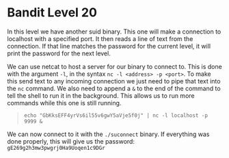 # Bandit Level 20

In this level we have another suid binary. This one will make a connection to localhost with a specified port. It then reads a line of text from the connection. If that line matches the password for the current level, it will print the password for the next level.

We can use netcat to host a server for our binary to connect to. This is done with the argument `-l`, in the syntax `nc -l <address> -p <port>`. To make this send text to any incoming connection we just need to pipe that text into the `nc` command. We also need to append a `&` to the end of the command to tell the shell to run it in the background. This allows us to run more commands while this one is still running.
> `echo "GbKksEFF4yrVs6il55v6gwY5aVje5f0j" | nc -l localhost -p 9999 &`

We can now connect to it with the `./suconnect` binary. If everything was done properly, this will give us the password: `gE269g2h3mw3pwgrj0Ha9Uoqen1c9DGr`
